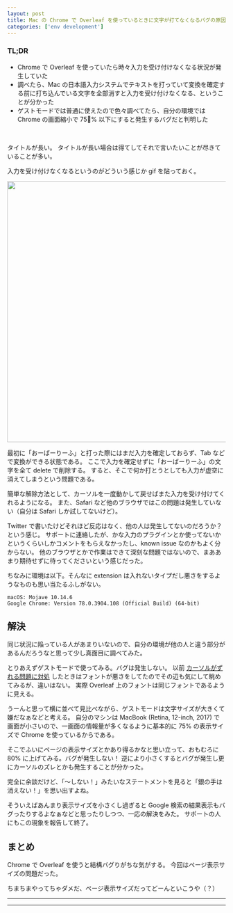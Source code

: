 ```yaml
---
layout: post
title: Mac の Chrome で Overleaf を使っているときに文字が打てなくなるバグの原因を突き止めた
categories: ['env development']
---
```



### TL;DR
- Chrome で Overleaf を使っていたら時々入力を受け付けなくなる状況が発生していた
- 調べたら、Mac の日本語入力システムでテキストを打っていて変換を確定する前に打ち込んでいる文字を全部消すと入力を受け付けなくなる、ということが分かった
- ゲストモードでは普通に使えたので色々調べてたら、自分の環境では Chrome の画面縮小で 75% 以下にすると発生するバグだと判明した
<br>

タイトルが長い。
タイトルが長い場合は得てしてそれで言いたいことが尽きていることが多い。

入力を受け付けなくなるというのがどういう感じか gif を貼っておく。

<div align="center">
<img src="https://i.imgur.com/6DKSgUP.gif" width="600">
</div>

最初に「おーばーりーふ」と打った際にはまだ入力を確定しておらず、Tab などで変換ができる状態である。
ここで入力を確定せずに「おーばーりーふ」の文字を全て delete で削除する。
すると、そこで何か打とうとしても入力が虚空に消えてしまうという問題である。

簡単な解除方法として、カーソルを一度動かして戻せばまた入力を受け付けてくれるようになる。
また、Safari など他のブラウザではこの問題は発生していない（自分は Safari しか試してないけど）。

Twitter で書いたけどそれほど反応はなく、他の人は発生してないのだろうか？という感じ。
サポートに連絡したが、かな入力のプラグインとか使ってないかというくらいしかコメントをもらえなかったし、known issue なのかもよく分からない。
他のブラウザとかで作業はできて深刻な問題ではないので、まああまり期待せずに待ってくださいという感じだった。

ちなみに環境は以下。そんなに extension は入れないタイプだし悪さをするようなものも思い当たるふしがない。

```
macOS: Mojave 10.14.6
Google Chrome: Version 78.0.3904.108 (Official Build) (64-bit)
```

## 解決
同じ状況に陥っている人があまりいないので、自分の環境が他の人と違う部分があるんだろうなと思って少し真面目に調べてみた。

とりあえずゲストモードで使ってみる。バグは発生しない。
以前 [カーソルがずれる問題に対処](https://yoheikikuta.github.io/overleafv2_chrome/) したときはフォントが悪さをしてたのでその辺も気にして眺めてみるが、違いはない。
実際 Overleaf 上のフォントは同じフォントであるように見える。

うーんと思って横に並べて見比べながら、ゲストモードは文字サイズが大きくて嫌だなぁなどと考える。
自分のマシンは MacBook (Retina, 12-inch, 2017) で画面が小さいので、一画面の情報量が多くなるように基本的に 75% の表示サイズで Chrome を使っているからである。

そこでふいにページの表示サイズとかあり得るかなと思い立って、おもむろに 80% に上げてみる。バグが発生しない！
逆により小さくするとバグが発生し更にカーソルのズレとかも発生することが分かった。

完全に余談だけど、「〜しない！」みたいなステートメントを見ると「銀の手は消えない！」を思い出すよね。

そういえばあんまり表示サイズを小さくし過ぎると Google 検索の結果表示もバグったりするよなぁなどと思ったりしつつ、一応の解決をみた。
サポートの人にもこの現象を報告して終了。


## まとめ
Chrome で Overleaf を使うと結構バグりがちな気がする。
今回はページ表示サイズの問題だった。

ちまちまやってちゃダメだ、ページ表示サイズだってどーんといこうや（？）

---
---
<br>
